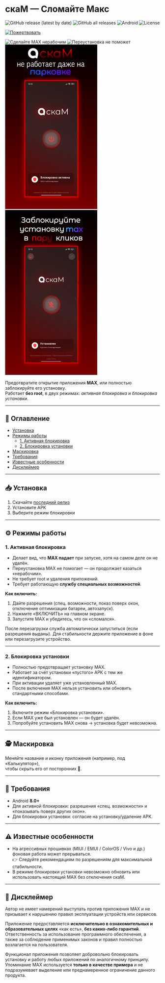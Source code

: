 # скаМ — Сломайте Макс

![GitHub release (latest by date)](https://img.shields.io/github/v/release/scaik/scam-max-disabler?label=Версия) 
![GitHub all releases](https://img.shields.io/github/downloads/scaik/scam-max-disabler/total?label=Загрузки) 
![Android](https://img.shields.io/badge/Android-8.0%2B-green) 
![License](https://img.shields.io/github/license/scaik/scam-max-disabler?label=Лицензия)

<p>
  <a href="https://yoomoney.ru/transfer/quickpay?requestId=353630343938363634315f37306636313738626434356463303164616137613438343737376536643033356530316536656135">
      <img src="https://i.imgur.com/yUjdV6B.png" width="220" alt="Пожертвовать">
  </a>
</p>

<p>
  <img src="docs/images/img_1.jpg" alt="Сделайте MAX нерабочим" width="300"/>
  <img src="docs/images/img_2.jpg" alt="Переустановка не поможет" width="300"/>
  <br/>
  <img src="docs/images/img_3.jpg" alt="скаМ не работает даже на парковке" width="300"/>
  <img src="docs/images/img_4.jpg" alt="Заблокируйте установку MAX в пару кликов" width="300"/>
</p>

Предотвратите открытие приложения **MAX**, или полностью заблокируйте его установку.  
Работает **без root**, в двух режимах: *активная блокировка* и *блокировка установки*.

---

## 📑 Оглавление
- [Установка](#-установка)
- [Режимы работы](#-режимы-работы)
  - [1. Активная блокировка](#1-активная-блокировка)
  - [2. Блокировка установки](#2-блокировка-установки)
- [Маскировка](#-маскировка)
- [Требования](#-требования)
- [Известные особенности](#-известные-особенности)
- [Дисклеймер](#-дисклеймер)

---

## 📥 Установка
1. Скачайте [последний релиз](https://github.com/scaik/scam-max-disabler/releases/latest)
2. Установите APK
3. Выберите режим блокировки

---

## ⚙️ Режимы работы

### 1. Активная блокировка
- Делает вид, что **MAX падает** при запуске, хотя на самом деле он не удалён.
- Переустановка MAX не помогает — он продолжает казаться «нерабочим».
- Не требует root и удаления приложений.
- Требует работающую **службу специальных возможностей**.

**Как включить:**
1. Дайте разрешения (спец. возможности, показ поверх окон, отключение оптимизации батареи, автозапуск).
2. Нажмите «ВКЛЮЧИТЬ» на главном экране.
3. Запустите MAX и убедитесь, что он «сломался».

После перезагрузки служба автоматически запуститься (если разрешения выданы).
Для стабильности держите приложение в фоне или перезагрузите устройство.

---

### 2. Блокировка установки
- Полностью предотвращает установку MAX.  
- Работает за счёт установки «пустого» APK с тем же идентификатором.  
- При активации удаляет уже установленный MAX.  
- После включения MAX нельзя установить или обновить стандартными способами.  

**Как включить:**
1. Включите режим «Блокировка установки».  
2. Если MAX уже был установлен — он будет удалён.  
3. Попробуйте установить MAX снова → установка будет невозможна.  

---

## 🕵️ Маскировка
Меняйте название и иконку приложения (например, под «Калькулятор»),  
чтобы скрыть его от посторонних 👻.  

---

## 📱 Требования
- Android **8.0+**  
- Для активной блокировки: разрешения «спец. возможности» и «показывать поверх других окон».  
- Для блокировки установки: согласие на установку/удаление APK.  

---

## ⚠️ Известные особенности
- На агрессивных прошивках (MIUI / EMUI / ColorOS / Vivo и др.) фоновая работа может прерываться.  
  👉 Следуйте рекомендациям по разрешениям для максимальной стабильности.  
- В режиме блокировки установки невозможно обновить или использовать настоящий MAX без отключения скаМ.  

---

## 📝 Дисклеймер

Автор не имеет намерений выступать против приложения MAX и не призывает к нарушению правил эксплуатации устройств или сервисов.  

Приложение предоставляется **исключительно в ознакомительных и образовательных целях** «как есть», **без каких-либо гарантий**.  
Ответственность за использование программного обеспечения, а также за соблюдение применимых законов и правил полностью возлагается на пользователя.  

Функционал приложения позволяет добровольно блокировать установку и работу любых приложений по аналогичному принципу.  
Упоминание MAX используется **только в качестве примера** и не подразумевает выделение или преднамеренное ограничение данного продукта.  
